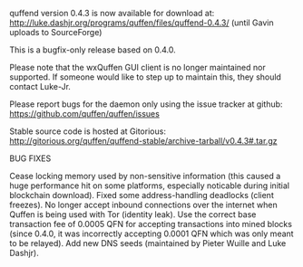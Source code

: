 quffend version 0.4.3 is now available for download at:
http://luke.dashjr.org/programs/quffen/files/quffend-0.4.3/ (until Gavin uploads to SourceForge)

This is a bugfix-only release based on 0.4.0.

Please note that the wxQuffen GUI client is no longer maintained nor supported. If someone would like to step up to maintain this, they should contact Luke-Jr.

Please report bugs for the daemon only using the issue tracker at github:
https://github.com/quffen/quffen/issues

Stable source code is hosted at Gitorious:
http://gitorious.org/quffen/quffend-stable/archive-tarball/v0.4.3#.tar.gz

BUG FIXES

Cease locking memory used by non-sensitive information (this caused a huge performance hit on some platforms, especially noticable during initial blockchain download).
Fixed some address-handling deadlocks (client freezes).
No longer accept inbound connections over the internet when Quffen is being used with Tor (identity leak).
Use the correct base transaction fee of 0.0005 QFN for accepting transactions into mined blocks (since 0.4.0, it was incorrectly accepting 0.0001 QFN which was only meant to be relayed).
Add new DNS seeds (maintained by Pieter Wuille and Luke Dashjr).

